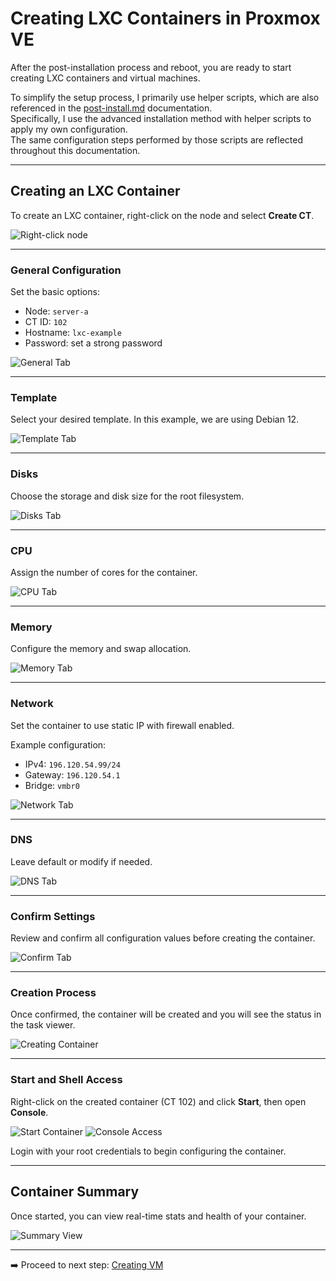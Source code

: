 # Creating LXC Containers in Proxmox VE

After the post-installation process and reboot, you are ready to start creating LXC containers and virtual machines.

To simplify the setup process, I primarily use helper scripts, which are also referenced in the [post-install.md](post-install.md) documentation.  
Specifically, I use the advanced installation method with helper scripts to apply my own configuration.  
The same configuration steps performed by those scripts are reflected throughout this documentation.

---

## Creating an LXC Container

To create an LXC container, right-click on the node and select **Create CT**.

![Right-click node](../images/lxc-vm/lxcvm-rightclicknode.png)

---

### General Configuration

Set the basic options:
- Node: `server-a`
- CT ID: `102`
- Hostname: `lxc-example`
- Password: set a strong password

![General Tab](../images/lxc-vm/lxcvm-createlxc.png)

---

### Template

Select your desired template. In this example, we are using Debian 12.

![Template Tab](../images/lxc-vm/lxcvm-templatelxc.png)

---

### Disks

Choose the storage and disk size for the root filesystem.

![Disks Tab](../images/lxc-vm/lxcvm-diskslxc.png)

---

### CPU

Assign the number of cores for the container.

![CPU Tab](../images/lxc-vm/lxcvm-cpulxc.png)

---

### Memory

Configure the memory and swap allocation.

![Memory Tab](../images/lxc-vm/lxcvm-memorylxc.png)

---

### Network

Set the container to use static IP with firewall enabled.

Example configuration:
- IPv4: `196.120.54.99/24`
- Gateway: `196.120.54.1`
- Bridge: `vmbr0`

![Network Tab](../images/lxc-vm/lxcvm-networklxc.png)

---

### DNS

Leave default or modify if needed.

![DNS Tab](../images/lxc-vm/lxcvm-dnslxc.png)

---

### Confirm Settings

Review and confirm all configuration values before creating the container.

![Confirm Tab](../images/lxc-vm/lxcvm-confirmlxc.png)

---

### Creation Process

Once confirmed, the container will be created and you will see the status in the task viewer.

![Creating Container](../images/lxc-vm/lxcvm-creatinglxc.png)

---

### Start and Shell Access

Right-click on the created container (CT 102) and click **Start**, then open **Console**.

![Start Container](../images/lxc-vm/lxcvm-startlxc.png)
![Console Access](../images/lxc-vm/lxcvm-shelllxc.png)

Login with your root credentials to begin configuring the container.

---

## Container Summary

Once started, you can view real-time stats and health of your container.

![Summary View](../images/lxc-vm/lxcvm-gotoshelllxc.png)

---

➡️ Proceed to next step: [Creating VM](vm.md)
